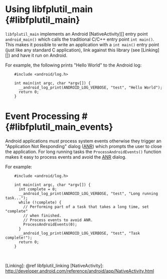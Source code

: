 Using libfplutil_main   {#libfplutil_main}
=====================

`libfplutil_main` implements an Android [NativeActivity][] entry point
`android_main()` which calls the traditional C/C++ entry point `int main()`.
This makes it possible to write an application with a `int main()` entry point
(just like any standard C application), link against this library
(see [Linking][]) and have it run on Android.

For example, the following prints "Hello World" to the Android log:

~~~{.c}
    #include <android/log.h>
    
    int main(int argc, char *argv[]) {
      __android_log_print(ANDROID_LOG_VERBOSE, "test", "Hello World");
      return 0;
    }
~~~

# Event Processing # {#libfplutil_main_events}

Android applications must process system events otherwise they trigger an
"Application Not Responding" dialog ([ANR][]) which prompts the user to
close the application.  For long running tasks the `ProcessAndroidEvents()`
function makes it easy to process events and avoid the [ANR][] dialog.

For example:

~~~{.c}
    #include <android/log.h>
    
    int main(int argc, char *argv[]) {
      int complete = 0;
      __android_log_print(ANDROID_LOG_VERBOSE, "test", "Long running task...");
      while (!complete) {
        // Performing part of a task that takes a long time, set "complete"
        // when finished.
        // Process events to avoid ANR.
        ProcessAndroidEvents(0);
      }
      __android_log_print(ANDROID_LOG_VERBOSE, "test", "Task complete!");
      return 0;
    }
~~~

<br>

  [ANR]: http://developer.android.com/training/articles/perf-anr.html
  [Linking]: @ref libfplutil_linking
  [NativeActivity]: http://developer.android.com/reference/android/app/NativeActivity.html
